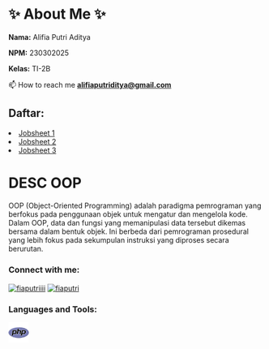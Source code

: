 #  ✨ About Me ✨

**Nama:** Alifia Putri Aditya

**NPM:** 230302025

**Kelas:** TI-2B

📫 How to reach me **alifiaputriditya@gmail.com**

<h2>Daftar:</h2>

<li><a href="Jobsheet 1">Jobsheet 1</a></li>
<li><a href="Jobsheet 2">Jobsheet 2</a></li>
<li><a href="">Jobsheet 3</a></li>

<h1> DESC OOP</h1>
OOP (Object-Oriented Programming) adalah paradigma pemrograman yang berfokus pada penggunaan objek untuk mengatur dan mengelola kode. Dalam OOP, data dan fungsi yang memanipulasi data tersebut dikemas bersama dalam bentuk objek. Ini berbeda dari pemrograman prosedural yang lebih fokus pada sekumpulan instruksi yang diproses secara berurutan.

<h3 align="left">Connect with me:</h3>
<p align="left">
<a href="https://instagram.com/fiaputriiii" target="blank"><img align="center" src="https://raw.githubusercontent.com/rahuldkjain/github-profile-readme-generator/master/src/images/icons/Social/instagram.svg" alt="fiaputriiii" height="30" width="40" /></a>
<a href="https://www.youtube.com/c/fiaputri" target="blank"><img align="center" src="https://raw.githubusercontent.com/rahuldkjain/github-profile-readme-generator/master/src/images/icons/Social/youtube.svg" alt="fiaputri" height="30" width="40" /></a>
</p>

<h3 align="left">Languages and Tools:</h3>
<p align="left"> <a href="https://www.php.net" target="_blank" rel="noreferrer"> <img src="https://raw.githubusercontent.com/devicons/devicon/master/icons/php/php-original.svg" alt="php" width="40" height="40"/> </a> </p>
